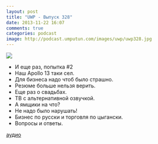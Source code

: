 ```yaml
---
layout: post
title: "UWP - Выпуск 328"
date: 2013-11-22 16:07
comments: true
categories: podcast
image: http://podcast.umputun.com/images/uwp/uwp328.jpg
---
```

![](https://podcast.umputun.com/images/uwp/uwp328.jpg)

- И еще раз, попытка #2
- Наш Apollo 13 таки сел.
- Для бизнеса надо чтоб было страшно.
- Резюме больше нельзя верить.
- Еще раз о свадьбах.
- ТВ с альтернативной озвучкой.
- А ямщики на что?
- Не надо было нарушать!
- Бизнес по русски и торговля по цыгански.
- Вопросы и ответы.

[аудио](https://podcast.umputun.com/media/ump_podcast328.mp3)
<audio src="https://podcast.umputun.com/media/ump_podcast328.mp3" preload="none"></audio>
